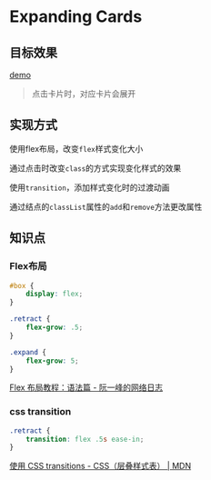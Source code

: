 # Expanding Cards

## 目标效果

[demo](Expanding%20Cards.html ':include')

>   点击卡片时，对应卡片会展开

## 实现方式

使用flex布局，改变`flex`样式变化大小

通过点击时改变`class`的方式实现变化样式的效果

使用`transition`，添加样式变化时的过渡动画

通过结点的`classList`属性的`add`和`remove`方法更改属性

## 知识点

<!-- tabs:start -->

### **Flex布局**

```css
#box {
    display: flex;
}

.retract {
    flex-grow: .5;
}

.expand {
    flex-grow: 5;
}
```

[Flex 布局教程：语法篇 - 阮一峰的网络日志](http://ruanyifeng.com/blog/2015/07/flex-grammar.html)

### **css transition**

```css
.retract {
    transition: flex .5s ease-in;
}
```

[使用 CSS transitions - CSS（层叠样式表） | MDN](https://developer.mozilla.org/zh-CN/docs/Web/CSS/CSS_Transitions/Using_CSS_transitions)

<!-- tabs:end -->
